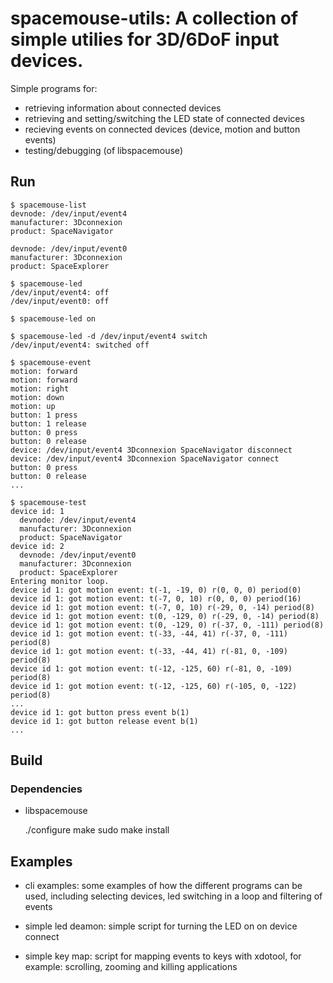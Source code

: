 # spacemouse-utils: A collection of simple utilies for 3D/6DoF input devices.

Simple programs for:
* retrieving information about connected devices
* retrieving and setting/switching the LED state of connected devices
* recieving events on connected devices (device, motion and button events)
* testing/debugging (of libspacemouse)

## Run

```
$ spacemouse-list
devnode: /dev/input/event4
manufacturer: 3Dconnexion
product: SpaceNavigator

devnode: /dev/input/event0
manufacturer: 3Dconnexion
product: SpaceExplorer

```

    $ spacemouse-led
    /dev/input/event4: off
    /dev/input/event0: off

    $ spacemouse-led on

    $ spacemouse-led -d /dev/input/event4 switch
    /dev/input/event4: switched off

    $ spacemouse-event
    motion: forward
    motion: forward
    motion: right
    motion: down
    motion: up
    button: 1 press
    button: 1 release
    button: 0 press
    button: 0 release
    device: /dev/input/event4 3Dconnexion SpaceNavigator disconnect
    device: /dev/input/event4 3Dconnexion SpaceNavigator connect
    button: 0 press
    button: 0 release
    ...

    $ spacemouse-test
    device id: 1
      devnode: /dev/input/event4
      manufacturer: 3Dconnexion
      product: SpaceNavigator
    device id: 2
      devnode: /dev/input/event0
      manufacturer: 3Dconnexion
      product: SpaceExplorer
    Entering monitor loop.
    device id 1: got motion event: t(-1, -19, 0) r(0, 0, 0) period(0)
    device id 1: got motion event: t(-7, 0, 10) r(0, 0, 0) period(16)
    device id 1: got motion event: t(-7, 0, 10) r(-29, 0, -14) period(8)
    device id 1: got motion event: t(0, -129, 0) r(-29, 0, -14) period(8)
    device id 1: got motion event: t(0, -129, 0) r(-37, 0, -111) period(8)
    device id 1: got motion event: t(-33, -44, 41) r(-37, 0, -111) period(8)
    device id 1: got motion event: t(-33, -44, 41) r(-81, 0, -109) period(8)
    device id 1: got motion event: t(-12, -125, 60) r(-81, 0, -109) period(8)
    device id 1: got motion event: t(-12, -125, 60) r(-105, 0, -122) period(8)
    ...
    device id 1: got button press event b(1)
    device id 1: got button release event b(1)
    ...

## Build

### Dependencies

* libspacemouse

    ./configure
    make
    sudo make install

## Examples

* cli examples:
  some examples of how the different programs can be used, including selecting devices, led switching in a loop and filtering of events

* simple led deamon:
  simple script for turning the LED on on device connect

* simple key map:
  script for mapping events to keys with xdotool, for example: scrolling, zooming and killing applications
